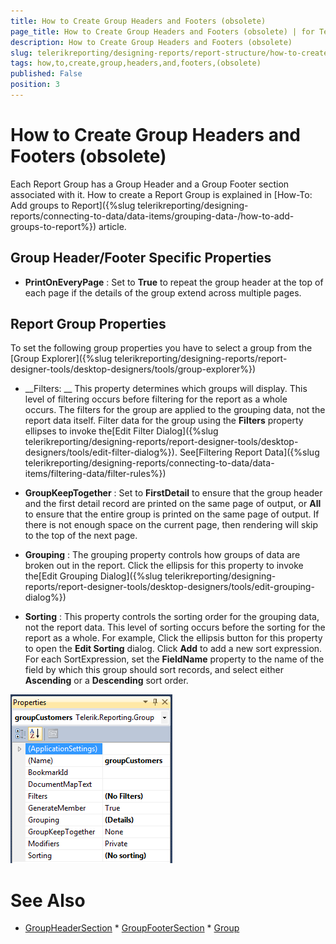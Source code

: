 ```yaml
---
title: How to Create Group Headers and Footers (obsolete)
page_title: How to Create Group Headers and Footers (obsolete) | for Telerik Reporting Documentation
description: How to Create Group Headers and Footers (obsolete)
slug: telerikreporting/designing-reports/report-structure/how-to-create-group-headers-and-footers-(obsolete)
tags: how,to,create,group,headers,and,footers,(obsolete)
published: False
position: 3
---
```


# How to Create Group Headers and Footers (obsolete)



Each Report Group has a Group Header and a Group Footer section associated with it. How to create a Report Group is explained in [How-To: Add groups to Report]({%slug telerikreporting/designing-reports/connecting-to-data/data-items/grouping-data-/how-to-add-groups-to-report%}) article.

## Group Header/Footer Specific Properties

*  __PrintOnEveryPage__  : Set to __True__  to repeat the group header at the top of each page if the details of the group extend across multiple pages.

## Report Group Properties

To set the following group properties you have to select a group from the [Group Explorer]({%slug telerikreporting/designing-reports/report-designer-tools/desktop-designers/tools/group-explorer%})

*  __Filters: __  This property determines which groups will display. This level of filtering occurs before filtering for the report as a whole occurs. The filters for the group are applied to the grouping data, not the report data itself. Filter data for the group using the __Filters__  property ellipses to invoke the[Edit Filter Dialog]({%slug telerikreporting/designing-reports/report-designer-tools/desktop-designers/tools/edit-filter-dialog%}). See[Filtering Report Data]({%slug telerikreporting/designing-reports/connecting-to-data/data-items/filtering-data/filter-rules%})

*  __GroupKeepTogether__  : Set to __FirstDetail__  to ensure that the group header and the first detail record are printed on the same page of output, or __All__  to ensure that the entire group is printed on the same page of output. If there is not enough space on the current page, then rendering will skip to the top of the next page.

*  __Grouping__  : The grouping property controls how groups of data are broken out in the report. Click the ellipsis for this property to invoke the[Edit Grouping Dialog]({%slug telerikreporting/designing-reports/report-designer-tools/desktop-designers/tools/edit-grouping-dialog%})

*  __Sorting__  : This property controls the sorting order for the grouping data, not the report data. This level of sorting occurs before the sorting for the report as a whole. For example, Click the ellipsis button for this property to open the __Edit Sorting__  dialog. Click __Add__  to add a new sort expression. For each SortExpression, set the __FieldName__  property to the name of the field by which this group should sort records, and select either __Ascending__  or a __Descending__  sort order.  

  ![](images/groupProperties.png) 
      

# See Also
 * [GroupHeaderSection](/reporting/api/Telerik.Reporting.GroupHeaderSection)  * [GroupFooterSection](/reporting/api/Telerik.Reporting.GroupFooterSection)  * [Group](/reporting/api/Telerik.Reporting.Group) 
